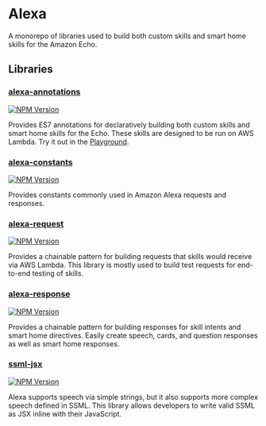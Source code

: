 # Alexa

A monorepo of libraries used to build both custom skills and smart home skills
for the Amazon Echo.

## Libraries

### [alexa-annotations](https://github.com/cameronhunter/alexa/tree/master/packages/alexa-annotations)
[![NPM Version](https://img.shields.io/npm/v/alexa-annotations.svg)](https://npmjs.org/package/alexa-annotations)

Provides ES7 annotations for declaratively building both custom skills and smart
home skills for the Echo. These skills are designed to be run on AWS Lambda. Try
it out in the [Playground](https://cameronhunter.github.io/alexa-playground/).

### [alexa-constants](https://github.com/cameronhunter/alexa/tree/master/packages/alexa-constants)
[![NPM Version](https://img.shields.io/npm/v/alexa-constants.svg)](https://npmjs.org/package/alexa-constants)

Provides constants commonly used in Amazon Alexa requests and responses.

### [alexa-request](https://github.com/cameronhunter/alexa/tree/master/packages/alexa-request)
[![NPM Version](https://img.shields.io/npm/v/alexa-request.svg)](https://npmjs.org/package/alexa-request)

Provides a chainable pattern for building requests that skills would receive via
AWS Lambda. This library is mostly used to build test requests for end-to-end
testing of skills.

### [alexa-response](https://github.com/cameronhunter/alexa/tree/master/packages/alexa-response)
[![NPM Version](https://img.shields.io/npm/v/alexa-response.svg)](https://npmjs.org/package/alexa-response)

Provides a chainable pattern for building responses for skill intents and smart
home directives. Easily create speech, cards, and question responses as well as
smart home responses.

### [ssml-jsx](https://github.com/cameronhunter/alexa/tree/master/packages/ssml-jsx)
[![NPM Version](https://img.shields.io/npm/v/ssml-jsx.svg)](https://npmjs.org/package/ssml-jsx)

Alexa supports speech via simple strings, but it also supports more complex
speech defined in SSML. This library allows developers to write valid SSML as
JSX inline with their JavaScript.
